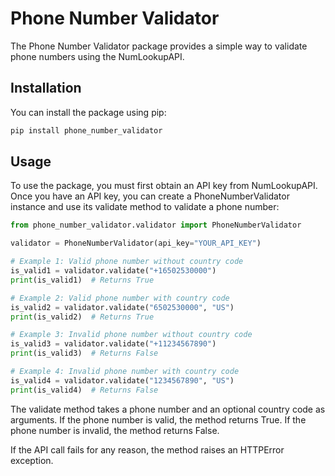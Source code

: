 # Phone Number Validator

The Phone Number Validator package provides a simple way to validate phone numbers using the NumLookupAPI.

## Installation
You can install the package using pip:

```bash
pip install phone_number_validator
```

## Usage
To use the package, you must first obtain an API key from NumLookupAPI. Once you have an API key, you can create a PhoneNumberValidator instance and use its validate method to validate a phone number:

```python
from phone_number_validator.validator import PhoneNumberValidator

validator = PhoneNumberValidator(api_key="YOUR_API_KEY")

# Example 1: Valid phone number without country code
is_valid1 = validator.validate("+16502530000")
print(is_valid1)  # Returns True

# Example 2: Valid phone number with country code
is_valid2 = validator.validate("6502530000", "US")
print(is_valid2)  # Returns True

# Example 3: Invalid phone number without country code
is_valid3 = validator.validate("+11234567890")
print(is_valid3)  # Returns False

# Example 4: Invalid phone number with country code
is_valid4 = validator.validate("1234567890", "US")
print(is_valid4)  # Returns False
```
The validate method takes a phone number and an optional country code as arguments. If the phone number is valid, the method returns True. If the phone number is invalid, the method returns False.

If the API call fails for any reason, the method raises an HTTPError exception.